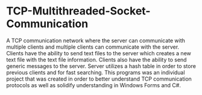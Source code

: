 # TCP-Multithreaded-Socket-Communication
A TCP communication network where the server can communicate with multiple clients and multiple clients can communicate with the server. Clients have the ability to send text files to the server which creates a new text file with the text file information. Clients also have the ability to send generic messages to the server. Server utilizes a hash table in order to store previous clients and for fast searching. This programs was an individual project that was created in order to better understand TCP communication protocols as well as solidify understanding in Windows Forms and C#.
